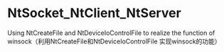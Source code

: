 # NtSocket_NtClient_NtServer
Using NtCreateFile and NtDeviceIoControlFile to realize the function of winsock（利用NtCreateFile和NtDeviceIoControlFile 实现winsock的功能）
